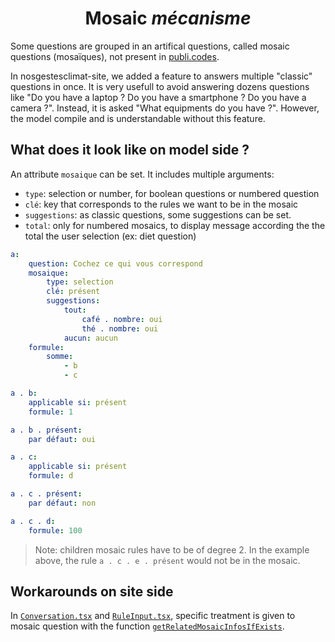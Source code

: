 <h1 align="center">Mosaic <i>mécanisme</i></h1>

Some questions are grouped in an artifical questions, called mosaic questions
(mosaïques), not present in [publi.codes](https://publi.codes/).

In nosgestesclimat-site, we added a feature to answers multiple "classic"
questions in once. It is very usefull to avoid answering dozens questions like
"Do you have a laptop ? Do you have a smartphone ? Do you have a camera ?".
Instead, it is asked "What equipments do you have ?". However, the model
compile and is understandable without this feature.

## What does it look like on model side ?

An attribute `mosaique` can be set. It includes multiple arguments:

-   `type`: selection or number, for boolean questions or numbered question
-   `clé`: key that corresponds to the rules we want to be in the mosaic
-   `suggestions`: as classic questions, some suggestions can be set.
-   `total`: only for numbered mosaics, to display message according the the total the user selection (ex: diet question)

```yaml
a:
    question: Cochez ce qui vous correspond
    mosaique:
        type: selection
        clé: présent
        suggestions:
            tout:
                café . nombre: oui
                thé . nombre: oui
            aucun: aucun
    formule:
        somme:
            - b
            - c

a . b:
    applicable si: présent
    formule: 1

a . b . présent:
    par défaut: oui

a . c:
    applicable si: présent
    formule: d

a . c . présent:
    par défaut: non

a . c . d:
    formule: 100
```

> Note: children mosaic rules have to be of degree 2. In the example above, the
> rule `a . c . e . présent` would not be in the mosaic.

## Workarounds on site side

In
[`Conversation.tsx`](https://github.com/datagir/nosgestesclimat-site/blob/master/source/components/conversation/Conversation.tsx)
and
[`RuleInput.tsx`](https://github.com/datagir/nosgestesclimat-site/blob/master/source/components/conversation/RuleInput.tsx),
specific treatment is given to mosaic question with the function
[`getRelatedMosaicInfosIfExists`](https://github.com/datagir/nosgestesclimat-site/blob/master/source/components/conversation/RuleInput.tsx#L56-L83).
